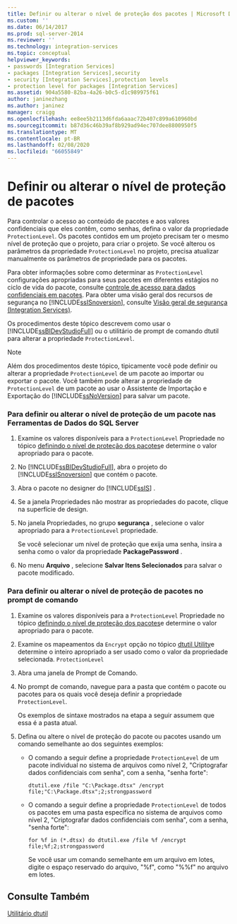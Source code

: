 ```yaml
---
title: Definir ou alterar o nível de proteção dos pacotes | Microsoft Docs
ms.custom: ''
ms.date: 06/14/2017
ms.prod: sql-server-2014
ms.reviewer: ''
ms.technology: integration-services
ms.topic: conceptual
helpviewer_keywords:
- passwords [Integration Services]
- packages [Integration Services],security
- security [Integration Services],protection levels
- protection level for packages [Integration Services]
ms.assetid: 904a5580-82ba-4a26-b0c5-d1c989975f61
author: janinezhang
ms.author: janinez
manager: craigg
ms.openlocfilehash: ee8ee5b2113d6fda6aaac72b407c899a610960bd
ms.sourcegitcommit: b87d36c46b39af8b929ad94ec707dee8800950f5
ms.translationtype: MT
ms.contentlocale: pt-BR
ms.lasthandoff: 02/08/2020
ms.locfileid: "66055849"
---
```

# <a name="set-or-change-the-protection-level-of-packages"></a>Definir ou alterar o nível de proteção de pacotes
  Para controlar o acesso ao conteúdo de pacotes e aos valores confidenciais que eles contêm, como senhas, defina o valor da propriedade `ProtectionLevel`. Os pacotes contidos em um projeto precisam ter o mesmo nível de proteção que o projeto, para criar o projeto. Se você alterou os parâmetros da propriedade `ProtectionLevel` no projeto, precisa atualizar manualmente os parâmetros de propriedade para os pacotes.  
  
 Para obter informações sobre como determinar as `ProtectionLevel` configurações apropriadas para seus pacotes em diferentes estágios no ciclo de vida do pacote, consulte [controle de acesso para dados confidenciais em pacotes](security/access-control-for-sensitive-data-in-packages.md). Para obter uma visão geral dos recursos de segurança no [!INCLUDE[ssISnoversion](../includes/ssisnoversion-md.md)], consulte [Visão geral de segurança &#40;Integration Services&#41;](security/security-overview-integration-services.md).  
  
 Os procedimentos deste tópico descrevem como usar o [!INCLUDE[ssBIDevStudioFull](../includes/ssbidevstudiofull-md.md)] ou o utilitário de prompt de comando dtutil para alterar a propriedade `ProtectionLevel`.  
  
> [!NOTE]  
>  Além dos procedimentos deste tópico, tipicamente você pode definir ou alterar a propriedade `ProtectionLevel` de um pacote ao importar ou exportar o pacote. Você também pode alterar a propriedade de `ProtectionLevel` de um pacote ao usar o Assistente de Importação e Exportação do [!INCLUDE[ssNoVersion](../includes/ssnoversion-md.md)] para salvar um pacote.  
  
### <a name="to-set-or-change-the-protection-level-of-a-package-in-sql-server-data-tools"></a>Para definir ou alterar o nível de proteção de um pacote nas Ferramentas de Dados do SQL Server  
  
1.  Examine os valores disponíveis para a `ProtectionLevel` Propriedade no tópico [definindo o nível de proteção dos pacotes](security/access-control-for-sensitive-data-in-packages.md)e determine o valor apropriado para o pacote.  
  
2.  No [!INCLUDE[ssBIDevStudioFull](../includes/ssbidevstudiofull-md.md)], abra o projeto do [!INCLUDE[ssISnoversion](../includes/ssisnoversion-md.md)] que contém o pacote.  
  
3.  Abra o pacote no designer do [!INCLUDE[ssIS](../includes/ssis-md.md)] .  
  
4.  Se a janela Propriedades não mostrar as propriedades do pacote, clique na superfície de design.  
  
5.  No janela Propriedades, no grupo **segurança** , selecione o valor apropriado para a `ProtectionLevel` propriedade.  
  
     Se você selecionar um nível de proteção que exija uma senha, insira a senha como o valor da propriedade **PackagePassword** .  
  
6.  No menu **Arquivo** , selecione **Salvar Itens Selecionados** para salvar o pacote modificado.  
  
### <a name="to-set-or-change-the-protection-level-of-packages-at-the-command-prompt"></a>Para definir ou alterar o nível de proteção de pacotes no prompt de comando  
  
1.  Examine os valores disponíveis para a `ProtectionLevel` Propriedade no tópico [definindo o nível de proteção dos pacotes](security/access-control-for-sensitive-data-in-packages.md)e determine o valor apropriado para o pacote.  
  
2.  Examine os mapeamentos da `Encrypt` opção no tópico [dtutil Utility](dtutil-utility.md)e determine o inteiro apropriado a ser usado como o valor da propriedade selecionada. `ProtectionLevel`  
  
3.  Abra uma janela de Prompt de Comando.  
  
4.  No prompt de comando, navegue para a pasta que contém o pacote ou pacotes para os quais você deseja definir a propriedade `ProtectionLevel`.  
  
     Os exemplos de sintaxe mostrados na etapa a seguir assumem que essa é a pasta atual.  
  
5.  Defina ou altere o nível de proteção do pacote ou pacotes usando um comando semelhante ao dos seguintes exemplos:  
  
    -   O comando a seguir define a propriedade `ProtectionLevel` de um pacote individual no sistema de arquivos como nível 2, "Criptografar dados confidenciais com senha", com a senha, "senha forte":  
  
         `dtutil.exe /file "C:\Package.dtsx" /encrypt file;"C:\Package.dtsx";2;strongpassword`  
  
    -   O comando a seguir define a propriedade `ProtectionLevel` de todos os pacotes em uma pasta específica no sistema de arquivos como nível 2, "Criptografar dados confidenciais com senha", com a senha, "senha forte":  
  
         `for %f in (*.dtsx) do dtutil.exe /file %f /encrypt file;%f;2;strongpassword`  
  
         Se você usar um comando semelhante em um arquivo em lotes, digite o espaço reservado do arquivo, "%f", como "%%f" no arquivo em lotes.  
  
## <a name="see-also"></a>Consulte Também  
 [Utilitário dtutil](dtutil-utility.md)  
  
  
